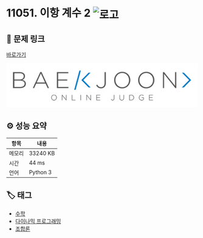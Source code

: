 # 11051. 이항 계수 2 <img src="https://d2gd6pc034wcta.cloudfront.net/tier/9.svg" alt="로고" height="32" style="vertical-align: middle;" />

## 🔗 문제 링크

[바로가기](https://www.acmicpc.net/problem/11051)

![백준 로고](../../images/boj.png)

## ⚙️ 성능 요약

| 항목   | 내용     |
| ------ | -------- |
| 메모리 | 33240 KB |
| 시간   | 44 ms    |
| 언어   | Python 3 |

## 🏷️ 태그

- [수학](https://www.acmicpc.net/problemset?sort=ac_desc&algo=124)
- [다이나믹 프로그래밍](https://www.acmicpc.net/problemset?sort=ac_desc&algo=25)
- [조합론](https://www.acmicpc.net/problemset?sort=ac_desc&algo=6)
